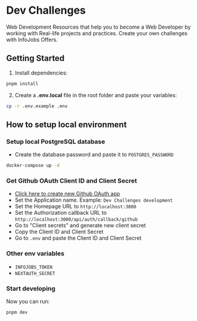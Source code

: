 # Dev Challenges

Web Development Resources that help you to become a Web Developer by working with Real-life projects and practices. Create your own challenges with InfoJobs Offers.

## Getting Started

1. Install dependencies:

```bash
pnpm install
```

2. Create a **.env.local** file in the root folder and paste your variables:

```bash
cp -r .env.example .env
```

## How to setup local environment

### Setup local PostgreSQL database

- Create the database password and paste it to `POSTGRES_PASSWORD`

```bash
docker-compose up -d
```

### Get Github OAuth Client ID and Client Secret

- [Click here to create new Github OAuth app](https://github.com/settings/applications/new)
- Set the Application name. Example: `Dev Challenges development`
- Set the Homepage URL to `http://localhost:3000`
- Set the Authorization callback URL to `http://localhost:3000/api/auth/callback/github`
- Go to "Client secrets" and generate new client secret
- Copy the Client ID and Client Secret
- Go to `.env` and paste the Client ID and Client Secret

### Other env variables

- `INFOJOBS_TOKEN`
- `NEXTAUTH_SECRET`

### Start developing

Now you can run:

```bash
pnpm dev
```
